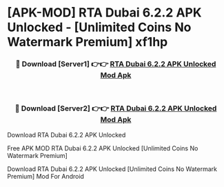 # [APK-MOD] RTA Dubai 6.2.2 APK Unlocked - [Unlimited Coins No Watermark Premium] xf1hp



<div align="center">
<h3>🔴 Download [Server1] 👉👉 <a href="https://momento.my/?title=RTA_Dubai_6.2.2_APK_Unlocked">RTA Dubai 6.2.2 APK Unlocked Mod Apk</a></h3><br>

<h3>🔴 Download [Server2] 👉👉 <a href="https://momento.my/?title=RTA_Dubai_6.2.2_APK_Unlocked">RTA Dubai 6.2.2 APK Unlocked Mod Apk</a></h3>
</div>



Download RTA Dubai 6.2.2 APK Unlocked 

Free APK MOD RTA Dubai 6.2.2 APK Unlocked [Unlimited Coins No Watermark Premium]

Download RTA Dubai 6.2.2 APK Unlocked [Unlimited Coins No Watermark Premium] Mod For Android
